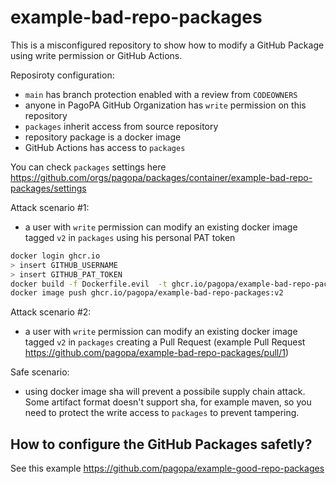 # example-bad-repo-packages

This is a misconfigured repository to show how to modify a GitHub Package using write permission or GitHub Actions.

Reposiroty configuration:
- `main` has branch protection enabled with a review from `CODEOWNERS`
- anyone in PagoPA GitHub Organization has `write` permission on this repository
- `packages` inherit access from source repository
- repository package is a docker image
- GitHub Actions has access to `packages`

You can check `packages` settings here https://github.com/orgs/pagopa/packages/container/example-bad-repo-packages/settings

Attack scenario #1:
- a user with `write` permission can modify an existing docker image tagged `v2` in `packages` using his personal PAT token

```sh
docker login ghcr.io
> insert GITHUB_USERNAME
> insert GITHUB_PAT_TOKEN
docker build -f Dockerfile.evil  -t ghcr.io/pagopa/example-bad-repo-packages:v2 .
docker image push ghcr.io/pagopa/example-bad-repo-packages:v2
```

Attack scenario #2:
- a user with `write` permission can modify an existing docker image tagged `v2` in `packages` creating a Pull Request (example Pull Request https://github.com/pagopa/example-bad-repo-packages/pull/1)

Safe scenario:
- using docker image sha will prevent a possibile supply chain attack. Some artifact format doesn't support sha, for example maven, so you need to protect the write access to `packages` to prevent tampering.

## How to configure the GitHub Packages safetly?

See this example https://github.com/pagopa/example-good-repo-packages
